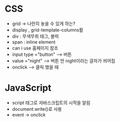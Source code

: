 # CSS
* grid -> 나란히 놓을 수 있게 하는? 
* display , grid-template-columns활
* div : 무색무취 태그, 블럭
* span : inline element 
* can i use 홈페이지 참조 
* input type ="button"  --> 버튼
* value ="night" --> 버튼 안 night이라는 글자가 씌어짐
* onclick --> 클릭 했을 때 

# JavaScript
* script 태그로 자바스크립트의 시작을 알림 
* document.write()로 사용
* event -> onclick 
